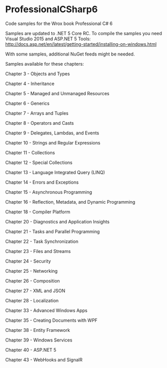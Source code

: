 # ProfessionalCSharp6
Code samples for the Wrox book Professional C# 6

Samples are updated to .NET 5 Core RC. To compile the samples you need Visual Studio 2015 and ASP.NET 5 Tools:
http://docs.asp.net/en/latest/getting-started/installing-on-windows.html

With some samples, additional NuGet feeds might be needed.

Samples available for these chapters:

Chapter 3 - Objects and Types

Chapter 4 - Inheritance

Chapter 5 - Managed and Unmanaged Resources

Chapter 6 - Generics

Chapter 7 - Arrays and Tuples

Chapter 8 - Operators and Casts

Chapter 9 - Delegates, Lambdas, and Events

Chapter 10 - Strings and Regular Expressions

Chapter 11 - Collections

Chapter 12 - Special Collections

Chapter 13 - Language Integrated Query (LINQ)

Chapter 14 - Errors and Exceptions

Chapter 15 - Asynchronous Programming

Chapter 16 - Reflection, Metadata, and Dynamic Programming

Chapter 18 - Compiler Platform

Chapter 20 - Diagnostics and Application Insights

Chapter 21 - Tasks and Parallel Programming

Chapter 22 - Task Synchronization

Chapter 23 - Files and Streams

Chapter 24 - Security

Chapter 25 - Networking

Chapter 26 - Composition

Chapter 27 - XML and JSON

Chapter 28 - Localization

Chapter 33 - Advanced Windows Apps

Chapter 35 - Creating Documents with WPF

Chapter 38 - Entity Framework

Chapter 39 - Windows Services

Chapter 40 - ASP.NET 5

Chapter 43 - WebHooks and SignalR



